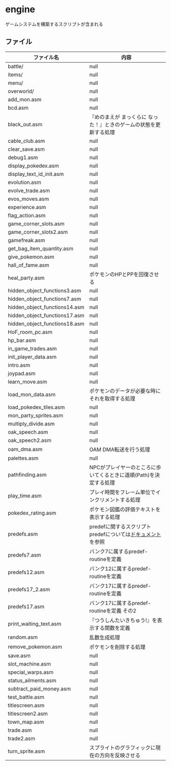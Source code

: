 # engine

ゲームシステムを構築するスクリプトが含まれる

## ファイル

 ファイル名  |  内容
---- | ----
battle/ | null
items/ | null
menu/ | null
overworld/ | null
add_mon.asm | null
bcd.asm | null
black_out.asm | 『めのまえが まっくらに なった！』ときのゲームの状態を更新する処理
cable_club.asm | null
clear_save.asm | null
debug1.asm | null
display_pokedex.asm | null
display_text_id_init.asm | null
evolution.asm | null
evolve_trade.asm | null
evos_moves.asm | null
experience.asm | null
flag_action.asm | null
game_corner_slots.asm | null
game_corner_slots2.asm | null
gamefreak.asm | null
get_bag_item_quantity.asm | null
give_pokemon.asm | null
hall_of_fame.asm | null
heal_party.asm | ポケモンのHPとPPを回復させる
hidden_object_functions3.asm | null
hidden_object_functions7.asm | null
hidden_object_functions14.asm | null
hidden_object_functions17.asm | null
hidden_object_functions18.asm | null
HoF_room_pc.asm | null
hp_bar.asm | null
in_game_trades.asm | null
init_player_data.asm | null
intro.asm | null
joypad.asm | null
learn_move.asm | null
load_mon_data.asm | ポケモンのデータが必要な時にそれを取得する処理
load_pokedex_tiles.asm | null
mon_party_sprites.asm | null
multiply_divide.asm | null
oak_speech.asm | null
oak_speech2.asm | null
oam_dma.asm | OAM DMA転送を行う処理
palettes.asm | null
pathfinding.asm | NPCがプレイヤーのところに歩いてくるときに道順(Path)を決定する処理
play_time.asm | プレイ時間をフレーム単位でインクリメントする処理
pokedex_rating.asm | ポケモン図鑑の評価テキストを表示する処理
predefs.asm | predefに関するスクリプト <br/>predefについては[ドキュメント](../docs/predef.md)を参照
predefs7.asm | バンク7に属するpredef-routineを定義
predefs12.asm | バンク12に属するpredef-routineを定義
predefs17_2.asm | バンク17に属するpredef-routineを定義
predefs17.asm | バンク17に属するpredef-routineを定義 その2
print_waiting_text.asm | 『つうしんたいきちゅう!』を表示する関数を定義
random.asm | 乱数生成処理
remove_pokemon.asm | ポケモンを削除する処理
save.asm | null
slot_machine.asm | null
special_warps.asm | null
status_ailments.asm | null
subtract_paid_money.asm | null
test_battle.asm | null
titlescreen.asm | null
titlescreen2.asm | null
town_map.asm | null
trade.asm | null
trade2.asm | null
turn_sprite.asm | スプライトのグラフィックに現在の方向を反映させる
